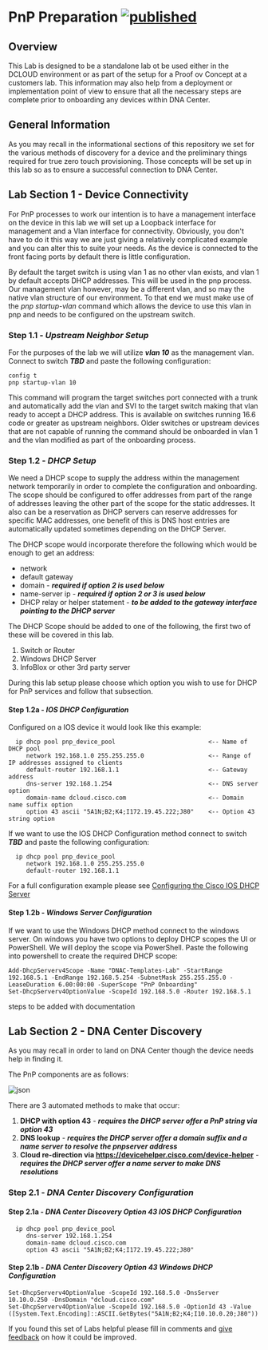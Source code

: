 # PnP Preparation [![published](https://static.production.devnetcloud.com/codeexchange/assets/images/devnet-published.svg)](https://developer.cisco.com/codeexchange/github/repo/kebaldwi/DNAC-TEMPLATES)
## Overview
This Lab is designed to be a standalone lab ot be used either in the DCLOUD environment or as part of the setup for a Proof ov Concept at a customers lab. This information may also help from a deployment or implementation point of view to ensure that all the necessary steps are complete prior to onboarding any devices within DNA Center.

## General Information
As you may recall in the informational sections of this repository we set for the various methods of discovery for a device and the preliminary things required for true zero touch provisioning. Those concepts will be set up in this lab so as to ensure a successful connection to DNA Center.

## Lab Section 1 - Device Connectivity
For PnP processes to work our intention is to have a management interface on the device in this lab we will set up a Loopback interface for management and a Vlan interface for connectivity. Obviously, you don't have to do it this way we are just giving a relatively complicated example and you can alter this to suite your needs. As the device is connected to the front facing ports by default there is little configuration. 

By default the target switch is using vlan 1 as no other vlan exists, and vlan 1 by default accepts DHCP addresses. This will be used in the pnp process. Our management vlan however, may be a different vlan, and so may the native vlan structure of our environment. To that end we must make use of the *pnp startup-vlan* command which allows the device to use this vlan in pnp and needs to be configured on the upstream switch.

### Step 1.1 - ***Upstream Neighbor Setup***
For the purposes of the lab we will utilize ***vlan 10*** as the management vlan. Connect to switch ***TBD*** and paste the following configuration:

```
config t
pnp startup-vlan 10
```

This command will program the target switches port connected with a trunk and automatically add the vlan and SVI to the target switch making that vlan ready to accept a DHCP address. This is available on switches running 16.6 code or greater as upstream neighbors. Older switches or upstream devices that are not capable of running the command should be onboarded in vlan 1 and the vlan modified as part of the onboarding process.

### Step 1.2 - ***DHCP Setup***
We need a DHCP scope to supply the address within the management network temporarily in order to complete the configuration and onboarding. The scope should be configured to offer addresses from part of the range of addresses leaving the other part of the scope for the static addresses. It also can be a reservation as DHCP servers can reserve addresses for specific MAC addresses, one benefit of this is DNS host entries are automatically updated sometimes depending on the DHCP Server.

The DHCP scope would incorporate therefore the following which would be enough to get an address:

* network
* default gateway
* domain - ***required if option 2 is used below***
* name-server ip - ***required if option 2 or 3 is used below***
* DHCP relay or helper statement - ***to be added to the gateway interface pointing to the DHCP server***

The DHCP Scope should be added to one of the following, the first two of these will be covered in this lab.

1. Switch or Router
2. Windows DHCP Server
3. InfoBlox or other 3rd party server

During this lab setup please choose which option you wish to use for DHCP for PnP services and follow that subsection.

#### Step 1.2a - ***IOS DHCP Configuration***
Configured on a IOS device it would look like this example:

```
  ip dhcp pool pnp_device_pool                          <-- Name of DHCP pool
     network 192.168.1.0 255.255.255.0                  <-- Range of IP addresses assigned to clients
     default-router 192.168.1.1                         <-- Gateway address
     dns-server 192.168.1.254                           <-- DNS server option
     domain-name dcloud.cisco.com                       <-- Domain name suffix option
     option 43 ascii "5A1N;B2;K4;I172.19.45.222;J80"    <-- Option 43 string option
```

If we want to use the IOS DHCP Configuration method connect to switch ***TBD*** and paste the following configuration:

```
  ip dhcp pool pnp_device_pool                         
     network 192.168.1.0 255.255.255.0                  
     default-router 192.168.1.1                         
```

For a full configuration example please see [Configuring the Cisco IOS DHCP Server](https://www.cisco.com/en/US/docs/ios/12_4t/ip_addr/configuration/guide/htdhcpsv.html#wp1046301)

#### Step 1.2b - ***Windows Server Configuration***
If we want to use the Windows DHCP method connect to the windows server. On windows you have two options to deploy DHCP scopes the UI or PowerShell. We will deploy the scope via PowerShell. Paste the following into powershell to create the required DHCP scope:

```
Add-DhcpServerv4Scope -Name "DNAC-Templates-Lab" -StartRange 192.168.5.1 -EndRange 192.168.5.254 -SubnetMask 255.255.255.0 -LeaseDuration 6.00:00:00 -SuperScope "PnP Onboarding"
Set-DhcpServerv4OptionValue -ScopeId 192.168.5.0 -Router 192.168.5.1 
```

steps to be added with documentation

## Lab Section 2 - DNA Center Discovery
As you may recall in order to land on DNA Center though the device needs help in finding it. 

The PnP components are as follows:

![json](../../images/pnp-workflows.png?raw=true "Import JSON")

There are 3 automated methods to make that occur:

1. **DHCP with option 43** - ***requires the DHCP server offer a PnP string via option 43***
2. **DNS lookup** - ***requires the DHCP server offer a domain suffix and a name server to resolve the **pnpserver** address***
3. **Cloud re-direction via https://devicehelper.cisco.com/device-helper** - ***requires the DHCP server offer a name server to make DNS resolutions***

### Step 2.1 - ***DNA Center Discovery Configuration***
#### Step 2.1a - ***DNA Center Discovery Option 43 IOS DHCP Configuration***
```
  ip dhcp pool pnp_device_pool                          
     dns-server 192.168.1.254                           
     domain-name dcloud.cisco.com                       
     option 43 ascii "5A1N;B2;K4;I172.19.45.222;J80"
```
#### Step 2.1b - ***DNA Center Discovery Option 43 Windows DHCP Configuration***
```
Set-DhcpServerv4OptionValue -ScopeId 192.168.5.0 -DnsServer 10.10.0.250 -DnsDomain "dcloud.cisco.com"
Set-DhcpServerv4OptionValue -ScopeId 192.168.5.0 -OptionId 43 -Value ([System.Text.Encoding]::ASCII.GetBytes("5A1N;B2;K4;I10.10.0.20;J80"))
```

If you found this set of Labs helpful please fill in comments and [give feedback](https://app.smartsheet.com/b/form/f75ce15c2053435283a025b1872257fe) on how it could be improved.
